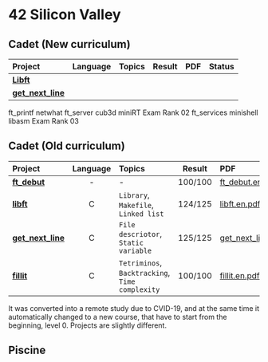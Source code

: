# 42 Silicon Valley

## Cadet (New curriculum)
|Project|Language|Topics|Result|PDF|Status|
|:-|:-:|:-|:-:|:-|:-:|
|[**Libft**]||||||
|[**get_next_line**]||||||
ft_printf
netwhat
ft_server
cub3d
miniRT
Exam Rank 02
ft_services
minishell
libasm
Exam Rank 03


## Cadet (Old curriculum)

|Project|Language|Topics|Result|PDF|Status|
|:-|:-:|:-|:-:|:-|:-:|
|[**ft_debut**]|-|-|100/100|[ft_debut.en.pdf]|finish|
|[**libft**]|C|`Library`, `Makefile`, `Linked list`|124/125|[libft.en.pdf]|finish|
|[**get_next_line**]|C|`File descriotor`, `Static variable`|125/125|[get_next_line.en.pdf]|finish|
|[**fillit**]|C|`Tetriminos`, `Backtracking`, `Time complexity`|100/100|[fillit.en.pdf]|finish|

[**ft_debut**]: https://github.com/lisy0123/42/tree/master/Cadet_old/ft_debut
[**libft**]: https://github.com/lisy0123/42/tree/master/Cadet_old/libft
[**get_next_line**]: https://github.com/lisy0123/42/tree/master/Cadet_old/get_next_line
[**fillit**]: https://github.com/lisy0123/42/tree/master/Cadet_old/fillit

[ft_debut.en.pdf]: https://github.com/lisy0123/42/blob/master/Cadet_old/PDF/ft_debut.en.pdf
[libft.en.pdf]: https://github.com/lisy0123/42/blob/master/Cadet_old/PDF/libft.en.pdf
[get_next_line.en.pdf]: https://github.com/lisy0123/42/blob/master/Cadet_old/PDF/get_next_line.en.pdf
[fillit.en.pdf]: https://github.com/lisy0123/42/blob/master/Cadet_old/PDF/fillit.en.pdf

It was converted into a remote study due to CVID-19, and at the same time it automatically changed to a new course, that have to start from the beginning, level 0. 
Projects are slightly different.

## Piscine

<!--stackedit_data:
eyJoaXN0b3J5IjpbLTEwMTkzNjE3NTgsMTIyMDkzOTQ5LC05Nz
Y3Mjg1NzldfQ==
-->